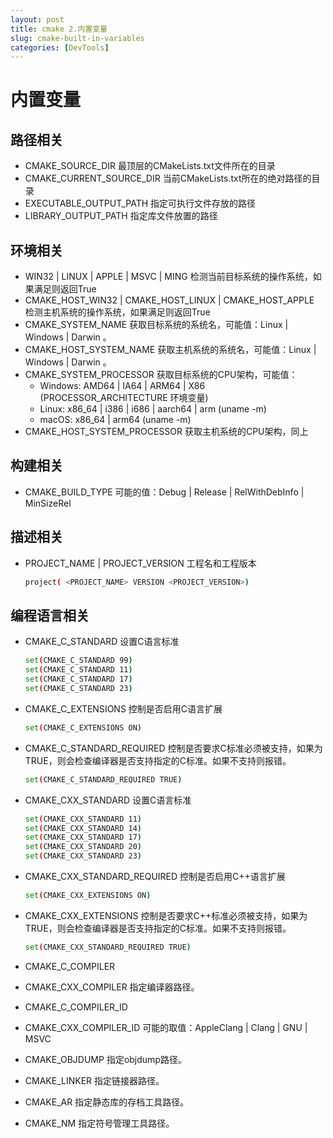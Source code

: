 ```yaml
---
layout: post
title: cmake 2.内置变量
slug: cmake-built-in-variables
categories: [DevTools]
---
```

# 内置变量

## 路径相关
+ CMAKE_SOURCE_DIR
    最顶层的CMakeLists.txt文件所在的目录
+ CMAKE_CURRENT_SOURCE_DIR
    当前CMakeLists.txt所在的绝对路径的目录
+ EXECUTABLE_OUTPUT_PATH
    指定可执行文件存放的路径
+ LIBRARY_OUTPUT_PATH
    指定库文件放置的路径

## 环境相关
+ WIN32 | LINUX | APPLE | MSVC | MING
    检测当前目标系统的操作系统，如果满足则返回True
+ CMAKE_HOST_WIN32 | CMAKE_HOST_LINUX | CMAKE_HOST_APPLE
    检测主机系统的操作系统，如果满足则返回True
+ CMAKE_SYSTEM_NAME
    获取目标系统的系统名，可能值：Linux | Windows | Darwin 。
+ CMAKE_HOST_SYSTEM_NAME
    获取主机系统的系统名，可能值：Linux | Windows | Darwin 。
+ CMAKE_SYSTEM_PROCESSOR
    获取目标系统的CPU架构，可能值：
    + Windows: AMD64 | IA64 | ARM64 | X86 (PROCESSOR_ARCHITECTURE 环境变量)
    + Linux: x86_64 | i386 | i686 | aarch64 | arm (uname -m)
    + macOS: x86_64 | arm64 (uname -m)
+ CMAKE_HOST_SYSTEM_PROCESSOR
    获取主机系统的CPU架构，同上


## 构建相关
+ CMAKE_BUILD_TYPE
    可能的值：Debug | Release | RelWithDebInfo | MinSizeRel

## 描述相关
+ PROJECT_NAME | PROJECT_VERSION
    工程名和工程版本
    ```bash
    project( <PROJECT_NAME> VERSION <PROJECT_VERSION>)
    ```

## 编程语言相关
+ CMAKE_C_STANDARD
    设置C语言标准
    ```bash
    set(CMAKE_C_STANDARD 99)
    set(CMAKE_C_STANDARD 11)
    set(CMAKE_C_STANDARD 17)
    set(CMAKE_C_STANDARD 23)
    ```
+ CMAKE_C_EXTENSIONS
    控制是否启用C语言扩展
    ```bash
    set(CMAKE_C_EXTENSIONS ON)
    ```
+ CMAKE_C_STANDARD_REQUIRED
    控制是否要求C标准必须被支持，如果为TRUE，则会检查编译器是否支持指定的C标准。如果不支持则报错。
    ```bash
    set(CMAKE_C_STANDARD_REQUIRED TRUE)
    ```

+ CMAKE_CXX_STANDARD
    设置C语言标准
    ```bash
    set(CMAKE_CXX_STANDARD 11)
    set(CMAKE_CXX_STANDARD 14)
    set(CMAKE_CXX_STANDARD 17)
    set(CMAKE_CXX_STANDARD 20)
    set(CMAKE_CXX_STANDARD 23)
    ```
+ CMAKE_CXX_STANDARD_REQUIRED
    控制是否启用C++语言扩展
    ```bash
    set(CMAKE_CXX_EXTENSIONS ON)
    ```
+ CMAKE_CXX_EXTENSIONS
     控制是否要求C++标准必须被支持，如果为TRUE，则会检查编译器是否支持指定的C标准。如果不支持则报错。
    ```bash
    set(CMAKE_CXX_STANDARD_REQUIRED TRUE)
    ```
+ CMAKE_C_COMPILER
+ CMAKE_CXX_COMPILER
    指定编译器路径。
+ CMAKE_C_COMPILER_ID
+ CMAKE_CXX_COMPILER_ID
    可能的取值：AppleClang | Clang | GNU | MSVC
+ CMAKE_OBJDUMP
    指定objdump路径。
+ CMAKE_LINKER
    指定链接器路径。
+ CMAKE_AR
    指定静态库的存档工具路径。
+ CMAKE_NM
    指定符号管理工具路径。
